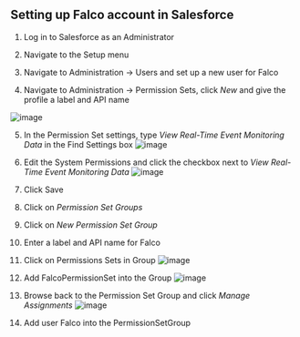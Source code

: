 ## Setting up Falco account in Salesforce
1. Log in to Salesforce as an Administrator
2. Navigate to the Setup menu
3. Navigate to Administration -> Users and set up a new user for Falco

5. Navigate to Administration -> Permission Sets, click *New* and give the profile a label and API name
   
![image](https://github.com/an1245/falco-plugin-salesforce/assets/127995147/af42a6af-be99-4d46-a3bf-750754b600b3)

5. In the Permission Set settings, type *View Real-Time Event Monitoring Data* in the Find Settings box
![image](https://github.com/an1245/falco-plugin-salesforce/assets/127995147/31346b69-5617-46ee-9ccc-84b54d1b19cf)

6. Edit the System Permissions and click the checkbox next to *View Real-Time Event Monitoring Data*
![image](https://github.com/an1245/falco-plugin-salesforce/assets/127995147/dca16f2f-43a7-474b-bcd5-5add892ee75d)
7. Click Save

8. Click on *Permission Set Groups*
9. Click on *New Permission Set Group*
10. Enter a label and API name for Falco
11. Click on Permissions Sets in Group
![image](https://github.com/an1245/falco-plugin-salesforce/assets/127995147/36836ad1-f001-4c72-b8a2-ab259b8beaf9)
11. Add FalcoPermissionSet into the Group
![image](https://github.com/an1245/falco-plugin-salesforce/assets/127995147/0f951c66-2266-4fed-bef0-81bfc41f3801)
12. Browse back to the Permission Set Group and click *Manage Assignments*
![image](https://github.com/an1245/falco-plugin-salesforce/assets/127995147/2922cbbb-971d-4708-b241-e340c8d782e8)
13. Add user Falco into the PermissionSetGroup

